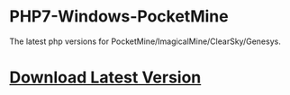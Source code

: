 # PHP7-Windows-PocketMine
The latest php versions for PocketMine/ImagicalMine/ClearSky/Genesys.

# [Download Latest Version](https://github.com/DarkWav/PHP7-Windows-PocketMine/raw/master/PHP_7.0.7_x86_Windows.zip)
